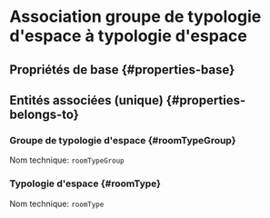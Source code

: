 # Association groupe de typologie d'espace à typologie d'espace
<!--- THIS FILE IS GENERATED PLEASE DO NOT EDIT IT DIRECTLY --->



## Propriétés de base {#properties-base} ##



## Entités associées (unique) {#properties-belongs-to} ##

### Groupe de typologie d'espace {#roomTypeGroup}



Nom technique: ```roomTypeGroup```

### Typologie d'espace {#roomType}



Nom technique: ```roomType```





